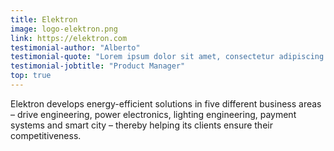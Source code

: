 ```yaml
---
title: Elektron
image: logo-elektron.png
link: https://elektron.com
testimonial-author: "Alberto"
testimonial-quote: "Lorem ipsum dolor sit amet, consectetur adipiscing elit, sed do eiusmod tempor incididunt ut labore et dolore magna aliqua. Ut enim ad minim veniam, quis nostrud exercitation ullamco laboris nisi ut aliquip ex ea commodo consequat."
testimonial-jobtitle: "Product Manager"
top: true
---
```


Elektron develops energy-efficient solutions in five different business areas – drive engineering, power electronics, lighting engineering, payment systems and smart city – thereby helping its clients ensure their competitiveness.

